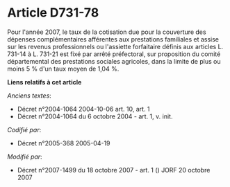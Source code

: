 # Article D731-78

Pour l'année 2007, le taux de la cotisation due pour la couverture des dépenses complémentaires afférentes aux prestations
familiales et assise sur les revenus professionnels ou l'assiette forfaitaire définis aux articles L. 731-14 à L. 731-21 est
fixé par arrêté préfectoral, sur proposition du comité départemental des prestations sociales agricoles, dans la limite de
plus ou moins 5 % d'un taux moyen de 1,04 %.

**Liens relatifs à cet article**

_Anciens textes_:

  - Décret n°2004-1064 2004-10-06 art. 10, art. 1
  - Décret n°2004-1064 du 6 octobre 2004 - art. 1, v. init.

_Codifié par_:

  - Décret n°2005-368 2005-04-19

_Modifié par_:

  - Décret n°2007-1499 du 18 octobre 2007 - art. 1 () JORF 20 octobre 2007
